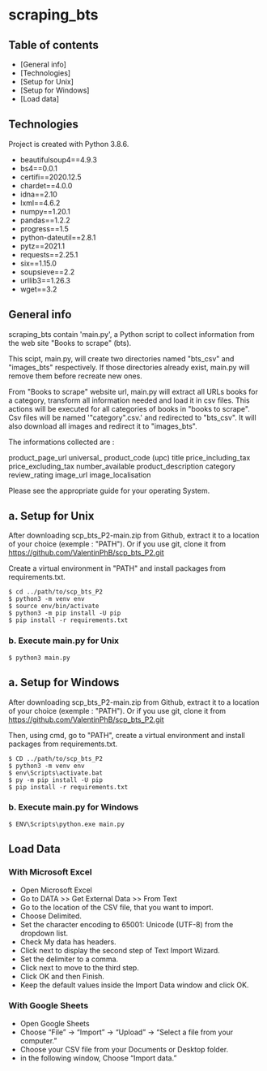 # scraping_bts
## Table of contents
* [General info]
* [Technologies]
* [Setup for Unix]
* [Setup for Windows]
* [Load data]

## Technologies
Project is created with Python 3.8.6.

* beautifulsoup4==4.9.3
* bs4==0.0.1
* certifi==2020.12.5
* chardet==4.0.0
* idna==2.10
* lxml==4.6.2
* numpy==1.20.1
* pandas==1.2.2
* progress==1.5
* python-dateutil==2.8.1
* pytz==2021.1
* requests==2.25.1
* six==1.15.0
* soupsieve==2.2
* urllib3==1.26.3
* wget==3.2


## General info 
scraping_bts contain 'main.py', a Python script to collect information from the web site "Books to scrape" (bts).

This scipt, main.py, will create two directories named "bts_csv" and "images_bts" respectively.
If those directories already exist, main.py will remove them before recreate new ones.

From "Books to scrape" website url, main.py will extract all URLs books for a category, transform all information needed and load it in csv files.
This actions will be executed for all categories of books in "books to scrape". Csv files will be named '"category".csv.' and redirected to "bts_csv".
It will also download all images and redirect it to "images_bts".

The informations collected are :

product_page_url
universal_ product_code (upc)
title
price_including_tax
price_excluding_tax
number_available
product_description
category
review_rating
image_url
image_localisation


Please see the appropriate guide for your operating System.


## a. Setup for Unix 
After downloading scp_bts_P2-main.zip from Github, extract it to a location of your choice (exemple : "PATH").
Or if you use git, clone it from https://github.com/ValentinPhB/scp_bts_P2.git

Create a virtual environment in "PATH" and install packages from requirements.txt.
```
$ cd ../path/to/scp_bts_P2
$ python3 -m venv env
$ source env/bin/activate
$ python3 -m pip install -U pip
$ pip install -r requirements.txt
```

### b. Execute main.py for Unix 
```
$ python3 main.py
```

## a. Setup for Windows 
After downloading scp_bts_P2-main.zip from Github, extract it to a location of your choice (exemple : "PATH").
Or if you use git, clone it from https://github.com/ValentinPhB/scp_bts_P2.git

Then, using cmd, go to "PATH", create a virtual environment and install packages from requirements.txt.
```
$ CD ../path/to/scp_bts_P2
$ python3 -m venv env
$ env\Scripts\activate.bat
$ py -m pip install -U pip
$ pip install -r requirements.txt
```

### b. Execute main.py for Windows
```
$ ENV\Scripts\python.exe main.py
```

## Load Data
### With Microsoft Excel
* Open Microsoft Excel
* Go to DATA >> Get External Data >> From Text
* Go to the location of the CSV file, that you want to import.
* Choose Delimited.
* Set the character encoding to 65001: Unicode (UTF-8) from the dropdown list.
* Check My data has headers.
* Click next to display the second step of Text Import Wizard.
* Set the delimiter to a comma.
* Click next to move to the third step.
* Click OK and then Finish.
* Keep the default values inside the Import Data window and click OK.

### With Google Sheets
* Open Google Sheets
* Choose “File” → “Import” → “Upload” → “Select a file from your computer.”
* Choose your CSV file from your Documents or Desktop folder.
* in the following window, Choose “Import data.”




